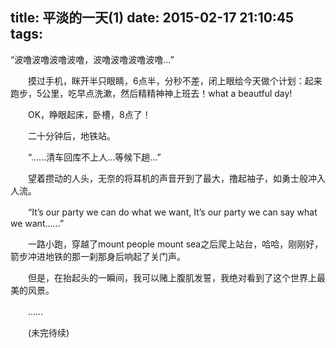 title: 平淡的一天(1)
date: 2015-02-17 21:10:45
tags:
---
“波噜波噜波噜波噜，波噜波噜波噜波噜…”

　　摸过手机，眯开半只眼睛，6点半，分秒不差，闭上眼给今天做个计划：起来跑步，5公里，吃早点洗漱，然后精精神神上班去！what a beautful day!

　　OK，睁眼起床，卧槽，8点了！
<!-- more -->
 

　　二十分钟后，地铁站。

　　“……清车回库不上人…等候下趟…”

　　望着攒动的人头，无奈的将耳机的声音开到了最大，撸起袖子，如勇士般冲入人流。

　　“It’s our party we can do what we want, It’s our party we can say what we want……”

　　一路小跑，穿越了mount people mount sea之后爬上站台，哈哈，刚刚好，箭步冲进地铁的那一刹那身后响起了关门声。

　　但是，在抬起头的一瞬间，我可以赌上腹肌发誓，我绝对看到了这个世界上最美的风景。

　　……

　　(未完待续)